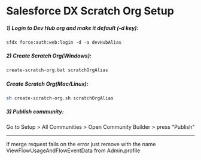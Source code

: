 # Salesforce DX Scratch Org Setup 

##### 1) Login to Dev Hub org and make it default (-d key):

   ```
   sfdx force:auth:web:login -d -a devHubAlias
   ```

##### 2) Create Scratch Org(Windows):

   ```sh
   create-scratch-org.bat scratchOrgAlias
   ```

##### Create Scratch Org(Mac/Linux):

   ```sh
   sh create-scratch-org.sh scratchOrgAlias
   ```

##### 3) Publish community:

   Go to Setup > All Communities > Open Community Builder > press "Publish"
  
----------------------------------------------------------------------------------
If merge request fails on the error 
just remove <userPermission> with the name ViewFlowUsageAndFlowEventData from Admin.profile

